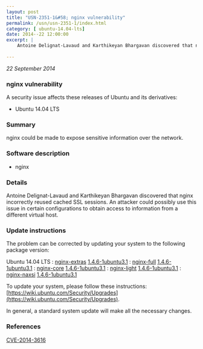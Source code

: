 ```yaml
---
layout: post
title: "USN-2351-1&#58; nginx vulnerability"
permalink: /usn/usn-2351-1/index.html
category: [ ubuntu-14.04-lts]
date: 2014--22 12:00:00
excerpt: |
    Antoine Delignat-Lavaud and Karthikeyan Bhargavan discovered that nginx incorrectly reused cached SSL sessions. An attacker could possibly use this issue in certain configurations to obtain access to information from a different virtual host. 
    
--- 
```

 
 

*22 September 2014*

### nginx vulnerability

A security issue affects these releases of Ubuntu and its derivatives:

* Ubuntu 14.04 LTS

### Summary

nginx could be made to expose sensitive information over the network. 

### Software description

* nginx 

### Details

Antoine Delignat-Lavaud and Karthikeyan Bhargavan discovered that nginx incorrectly reused cached SSL sessions. An attacker could possibly use this issue in certain configurations to obtain access to information from a different virtual host. 

### Update instructions

The problem can be corrected by updating your system to the following package version:

Ubuntu 14.04 LTS
 : [nginx-extras](https://launchpad.net/ubuntu/+source/nginx) <span> [1.4.6-1ubuntu3.1](https://launchpad.net/ubuntu/+source/nginx/1.4.6-1ubuntu3.1) </span> 
 : [nginx-full](https://launchpad.net/ubuntu/+source/nginx) <span> [1.4.6-1ubuntu3.1](https://launchpad.net/ubuntu/+source/nginx/1.4.6-1ubuntu3.1) </span> 
 : [nginx-core](https://launchpad.net/ubuntu/+source/nginx) <span> [1.4.6-1ubuntu3.1](https://launchpad.net/ubuntu/+source/nginx/1.4.6-1ubuntu3.1) </span> 
 : [nginx-light](https://launchpad.net/ubuntu/+source/nginx) <span> [1.4.6-1ubuntu3.1](https://launchpad.net/ubuntu/+source/nginx/1.4.6-1ubuntu3.1) </span> 
 : [nginx-naxsi](https://launchpad.net/ubuntu/+source/nginx) <span> [1.4.6-1ubuntu3.1](https://launchpad.net/ubuntu/+source/nginx/1.4.6-1ubuntu3.1) </span> 

To update your system, please follow these instructions: [https://wiki.ubuntu.com/Security/Upgrades](https://wiki.ubuntu.com/Security/Upgrades).

In general, a standard system update will make all the necessary changes. 

### References

 
 [CVE-2014-3616](http://people.ubuntu.com/~ubuntu-security/cve/CVE-2014-3616)
 

